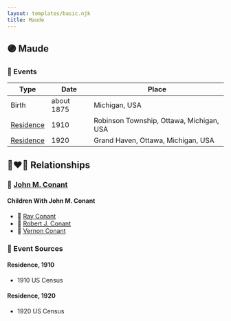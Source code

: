```yaml
---
layout: templates/basic.njk
title: Maude
---
```

## 🟣 Maude

### 📆 Events

Type | Date | Place
------ | ------ | ------
Birth | about 1875 | Michigan, USA
[Residence](#event-1) | 1910 | Robinson Township, Ottawa, Michigan, USA
[Residence](#event-2) | 1920 | Grand Haven, Ottawa, Michigan, USA

## 👩‍❤️‍👨 Relationships

### 🔵 [John M. Conant](/people/3/38989658)

#### Children With John M. Conant
* 🔵 [Ray Conant](/people/9/99936990)
* 🔵 [Robert J. Conant](/people/7/75124444)
* 🔵 [Vernon Conant](/people/1/15985527)
### 📰 Event Sources

#### <a id="event-1"></a> Residence, 1910
* 1910 US Census

#### <a id="event-2"></a> Residence, 1920
* 1920 US Census